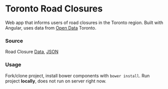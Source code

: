 # Toronto Road Closures
Web app that informs users of road closures in the Toronto region. Built with Angular, uses data from [Open Data](http://www1.toronto.ca/wps/portal/contentonly?vgnextoid=9e56e03bb8d1e310VgnVCM10000071d60f89RCRD) Toronto.


### Source
Road Closure [Data](http://www1.toronto.ca/wps/portal/contentonly?vgnextoid=1af0e69ae554e410VgnVCM10000071d60f89RCRD&vgnextchannel=1a66e03bb8d1e310VgnVCM10000071d60f89RCRD), [JSON](http://www1.toronto.ca/transportation/roadrestrictions/RoadRestrictions.json)


### Usage
Fork/clone project, install bower components with `bower install`. Run project **locally**, does not run on server right now.
